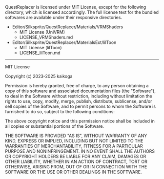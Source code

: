 QuestReplacer is licensed under MIT License, except for the following directory, which is licensed accordingly.
The full license text for the bundled softwares are available under their responsive directories.

- Editor/Silksprite/QuestReplacer/Materials/VRMShaders
  - MIT License (UniVRM)
  - LICENSE_VRMShaders.md
- Editor/Silksprite/QuestReplacer/MaterialsExt/lilToon
  - MIT License (lilToon)
  - LICENSE_lilToon.md

----

MIT License

Copyright (c) 2023-2025 kaikoga

Permission is hereby granted, free of charge, to any person obtaining a copy
of this software and associated documentation files (the "Software"), to deal
in the Software without restriction, including without limitation the rights
to use, copy, modify, merge, publish, distribute, sublicense, and/or sell
copies of the Software, and to permit persons to whom the Software is
furnished to do so, subject to the following conditions:

The above copyright notice and this permission notice shall be included in all
copies or substantial portions of the Software.

THE SOFTWARE IS PROVIDED "AS IS", WITHOUT WARRANTY OF ANY KIND, EXPRESS OR
IMPLIED, INCLUDING BUT NOT LIMITED TO THE WARRANTIES OF MERCHANTABILITY,
FITNESS FOR A PARTICULAR PURPOSE AND NONINFRINGEMENT. IN NO EVENT SHALL THE
AUTHORS OR COPYRIGHT HOLDERS BE LIABLE FOR ANY CLAIM, DAMAGES OR OTHER
LIABILITY, WHETHER IN AN ACTION OF CONTRACT, TORT OR OTHERWISE, ARISING FROM,
OUT OF OR IN CONNECTION WITH THE SOFTWARE OR THE USE OR OTHER DEALINGS IN THE
SOFTWARE.
